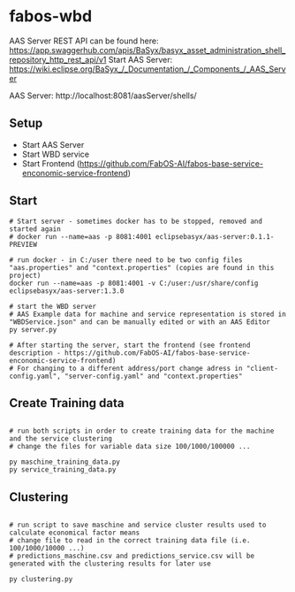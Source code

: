 # fabos-wbd

AAS Server REST API can be found here: https://app.swaggerhub.com/apis/BaSyx/basyx_asset_administration_shell_repository_http_rest_api/v1
Start AAS Server: https://wiki.eclipse.org/BaSyx_/_Documentation_/_Components_/_AAS_Server 

AAS Server:
http://localhost:8081/aasServer/shells/

## Setup

- Start AAS Server
- Start WBD service
- Start Frontend (https://github.com/FabOS-AI/fabos-base-service-enconomic-service-frontend)

## Start

```
# Start server - sometimes docker has to be stopped, removed and started again
# docker run --name=aas -p 8081:4001 eclipsebasyx/aas-server:0.1.1-PREVIEW

# run docker - in C:/user there need to be two config files "aas.properties" and "context.properties" (copies are found in this project)
docker run --name=aas -p 8081:4001 -v C:/user:/usr/share/config eclipsebasyx/aas-server:1.3.0

# start the WBD server
# AAS Example data for machine and service representation is stored in "WBDService.json" and can be manually edited or with an AAS Editor
py server.py

# After starting the server, start the frontend (see frontend description - https://github.com/FabOS-AI/fabos-base-service-enconomic-service-frontend)
# For changing to a different address/port change adress in "client-config.yaml", "server-config.yaml" and "context.properties"
```

## Create Training data
```

# run both scripts in order to create training data for the machine and the service clustering
# change the files for variable data size 100/1000/100000 ...

py maschine_training_data.py
py service_training_data.py

```

## Clustering
```

# run script to save maschine and service cluster results used to calculate economical factor means 
# change file to read in the correct training data file (i.e. 100/1000/10000 ...)
# predictions_maschine.csv and predictions_service.csv will be generated with the clustering results for later use

py clustering.py

```